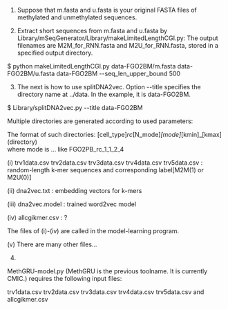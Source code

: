 1. Suppose that 
m.fasta and u.fasta is your original FASTA files of methylated and unmethylated 
sequences.  

2. Extract short sequences from m.fasta and u.fasta by 
Library/mSeqGenerator/Library/makeLimitedLengthCGI.py:
The output filenames are 
M2M_for_RNN.fasta and 
M2U_for_RNN.fasta, 
stored in a specified output directory. 

$ python makeLimitedLengthCGI.py data-FGO2BM/m.fasta  data-FGO2BM/u.fasta data-FGO2BM --seq_len_upper_bound 500

3. The next is how to use splitDNA2vec. 
Option --title specifies the directory name at ../data. 
In the example, it is data-FGO2BM. 

$ Library/splitDNA2vec.py --title data-FGO2BM

Multiple directories are generated according to used parameters: 

The format of such directories: [cell_type]_rc_[N_mode]_[mode]_[kmin]_[kmax] (directory)            
where mode is ... 
like FGO2PB_rc_1_1_2_4

(i) 
trv1data.csv 
trv2data.csv 
trv3data.csv 
trv4data.csv 
trv5data.csv
: random-length k-mer sequences and corresponding label[M2M(1) or M2U(0)]

(ii) 
dna2vec.txt
: embedding vectors for k-mers 

(iii) 
dna2vec.model
: trained word2vec model 

(iv)
allcgikmer.csv 
: ?

The files of (i)-(iv) are called in the model-learning program. 

(v)
There are many other files...


4. 
MethGRU-model.py (MethGRU is the previous toolname. It is currently CMIC.) requires 
the following input files: 

trv1data.csv
trv2data.csv
trv3data.csv
trv4data.csv
trv5data.csv
and
allcgikmer.csv